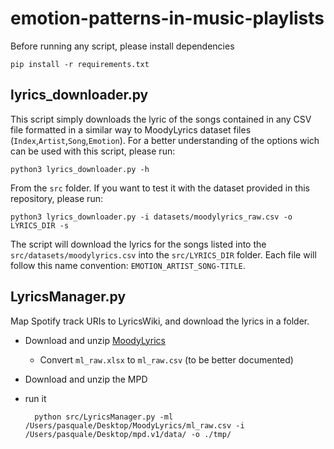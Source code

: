 # emotion-patterns-in-music-playlists

Before running any script, please install dependencies

    pip install -r requirements.txt

## lyrics_downloader.py

This script simply downloads the lyric of the songs contained
in any CSV file formatted in a similar way to MoodyLyrics dataset
files (`Index`,`Artist`,`Song`,`Emotion`). For a better understanding
of the options wich can be used with this script, please run:

`python3 lyrics_downloader.py -h`

From the `src` folder. If you want to test it with the dataset provided in
this repository, please run:

`python3 lyrics_downloader.py -i datasets/moodylyrics_raw.csv -o LYRICS_DIR -s`

The script will download the lyrics for the songs listed into the `src/datasets/moodylyrics.csv`
into the `src/LYRICS_DIR` folder. Each file will follow this name convention:
`EMOTION_ARTIST_SONG-TITLE`.


## LyricsManager.py

Map Spotify track URIs to LyricsWiki, and download the lyrics in a folder.

- Download and unzip [MoodyLyrics](http://softeng.polito.it/erion/MoodyLyrics.zip)
    - Convert `ml_raw.xlsx` to `ml_raw.csv` (to be better documented)
- Download and unzip the MPD
- run it


        python src/LyricsManager.py -ml /Users/pasquale/Desktop/MoodyLyrics/ml_raw.csv -i /Users/pasquale/Desktop/mpd.v1/data/ -o ./tmp/

